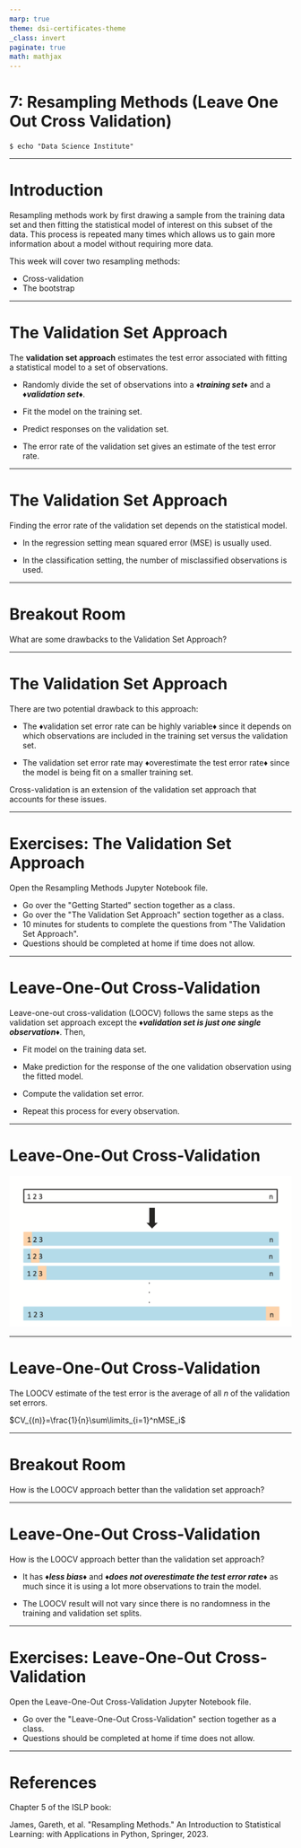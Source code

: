 ```yaml
---
marp: true
theme: dsi-certificates-theme
_class: invert
paginate: true
math: mathjax
---
```


# 7: Resampling Methods (Leave One Out Cross Validation)

```code
$ echo "Data Science Institute"
```

---

# Introduction

Resampling methods work by first drawing a sample from the training data set and then fitting the statistical model of interest on this subset of the data. This process is repeated many times which allows us to gain more information about a model without requiring more data.

This week will cover two resampling methods:

-   Cross-validation
-   The bootstrap

---

# The Validation Set Approach

The **validation set approach** estimates the test error associated with fitting a statistical model to a set of observations.

-   Randomly divide the set of observations into a _**♦️training set♦️**_ and a _**♦️validation set♦️**_.

-   Fit the model on the training set.

-   Predict responses on the validation set.

-   The error rate of the validation set gives an estimate of the test error rate.

---

# The Validation Set Approach

Finding the error rate of the validation set depends on the statistical model.

-   In the regression setting mean squared error (MSE) is usually used.

-   In the classification setting, the number of misclassified observations is used.

---

# Breakout Room

What are some drawbacks to the Validation Set Approach?

---

# The Validation Set Approach

There are two potential drawback to this approach:

-   The ♦️validation set error rate can be highly variable♦️ since it depends on which observations are included in the training set versus the validation set.

-   The validation set error rate may ♦️overestimate the test error rate♦️ since the model is being fit on a smaller training set.

Cross-validation is an extension of the validation set approach that accounts for these issues.

---

# Exercises: The Validation Set Approach

Open the Resampling Methods Jupyter Notebook file.

-   Go over the "Getting Started" section together as a class.
-   Go over the "The Validation Set Approach" section together as a class.
-   10 minutes for students to complete the questions from "The Validation Set Approach".
-   Questions should be completed at home if time does not allow.

---

# Leave-One-Out Cross-Validation

Leave-one-out cross-validation (LOOCV) follows the same steps as the validation set approach except the _**♦️validation set is just one single observation♦️**_. Then,

-   Fit model on the training data set.

-   Make prediction for the response of the one validation observation using the fitted model.

-   Compute the validation set error.

-   Repeat this process for every observation.

---
# Leave-One-Out Cross-Validation

![image info](images/07_loocv.png)

---

# Leave-One-Out Cross-Validation

The LOOCV estimate of the test error is the average of all $n$ of the validation set errors.

$CV_{(n)}=\frac{1}{n}\sum\limits_{i=1}^nMSE_i$

---

# Breakout Room

How is the LOOCV approach better than the validation set approach?

---

# Leave-One-Out Cross-Validation

How is the LOOCV approach better than the validation set approach?

-   It has _**♦️less bias♦️**_ and _**♦️does not overestimate the test error rate♦️**_ as much since it is using a lot more observations to train the model.

-   The LOOCV result will not vary since there is no randomness in the training and validation set splits.

---

# Exercises: Leave-One-Out Cross-Validation

Open the Leave-One-Out Cross-Validation Jupyter Notebook file.

-   Go over the "Leave-One-Out Cross-Validation" section together as a class.
-   Questions should be completed at home if time does not allow.

---

# References

Chapter 5 of the ISLP book:

James, Gareth, et al. "Resampling Methods." An Introduction to Statistical Learning: with Applications in Python, Springer, 2023.
